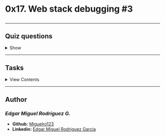 # 0x17. Web stack debugging #3

## 

---

## Quiz questions

<details>
<summary>Show</summary>
  


</details>

---

## Tasks

<details>
<summary>View Contents</summary>



</details>

---

## Author
### _Edgar Miguel Rodríguez G._

- **Github:** [Miguelro123](https://github.com/Miguelro123) 
- **Linkedin:** [Edgar Miguel Rodriguez Garcia](https://www.linkedin.com/in/edgar-miguel-rodriguez-garcia-20a5281a2/)
